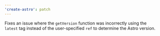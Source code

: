 ```yaml
---
'create-astro': patch
---
```


Fixes an issue where the `getVersion` function was incorrectly using the `latest` tag instead of the user-specified `ref` to determine the Astro version.

